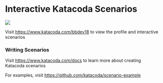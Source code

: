 # Interactive Katacoda Scenarios

[![](http://shields.katacoda.com/katacoda/bbdev18/count.svg)](https://www.katacoda.com/bbdev18 "Get your profile on Katacoda.com")

Visit https://www.katacoda.com/bbdev18 to view the profile and interactive scenarios

### Writing Scenarios
Visit https://www.katacoda.com/docs to learn more about creating Katacoda scenarios

For examples, visit https://github.com/katacoda/scenario-example
